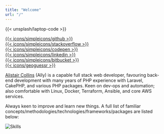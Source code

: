 ```yaml
---
title: "Welcome"
url: "/"
---
```


{{< unsplash/laptop-code >}}

<div class="w-full grid grid-cols-6 place-items-center my-6">
  <div><a class="block" target="_blank" rel="noopener" href="https://github.com/alistaircol">{{< icons/simpleicons/github >}}</a></div>
  <div><a class="block" target="_blank" rel="noopener" href="https://stackoverflow.com/users/5873008/alistaircol">{{< icons/simpleicons/stackoverflow >}}</a></div>
  <div><a class="block" target="_blank" rel="noopener" href="https://codepen.io/alistaircol">{{< icons/simpleicons/codepen >}}</a></div>
  <div><a class="block" target="_blank" rel="noopener" href="https://www.linkedin.com/in/alistaircol/">{{< icons/simpleicons/linkedin >}}</a></div>
  <div><a class="block" target="_blank" rel="noopener" href="#">{{< icons/simpleicons/bitbucket >}}</a></div>
  <div><a class="block" target="_blank" rel="noopener" href="https://www.geoguessr.com/user/604a9652025d6f00015bff8f">{{< icons/geoguessr >}}</a></div>
</div>

[Alistair Collins](https://github.com/alistaircol) (Ally) is a capable full stack web developer, favouring back-end development with many years of PHP experience with Laravel, CakePHP, and various PHP packages. Keen on dev-ops and automation; also comfortable with Linux, Docker, Terraform, Ansible, and core AWS services.

Always keen to improve and learn new things. A full list of familiar concepts/methodologies/technologies/frameworks/packages are listed below:

<img alt="Skills" src="https://static.ac93.uk/resume/skills.png" />
